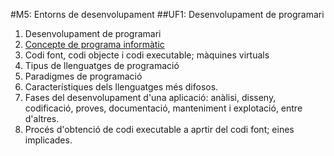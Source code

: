 #M5: Entorns de desenvolupament
##UF1: Desenvolupament de programari
1. Desenvolupament de programari
 1. [Concepte de programa informàtic](https://github.com/SergiMA/SergiDAM/blob/master/m5uf1/programa_informatic.md)
 2. Codi font, codi objecte i codi executable; màquines virtuals
 3. Tipus de llenguatges de programació
 4. Paradigmes de programació
 5. Característiques dels llenguatges més difosos.
 6. Fases del desenvolupament d'una aplicació: anàlisi, disseny, codificació, proves, documentació, manteniment i explotació, entre d'altres.
 7. Procés d'obtenció de codi executable a aprtir del codi font; eines implicades.
